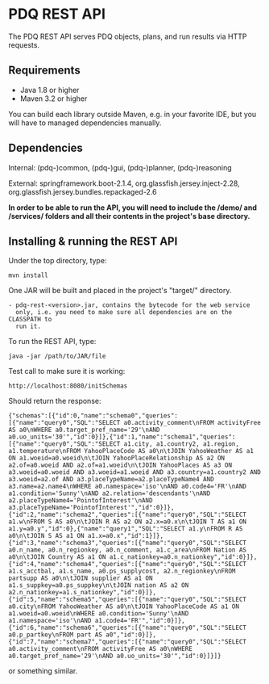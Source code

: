 
  # PDQ REST API

  The PDQ REST API serves PDQ objects, plans, and run results via HTTP requests. 

  ## Requirements

   * Java 1.8 or higher
   * Maven 3.2 or higher

   You can build each library outside Maven, e.g. in your favorite IDE, but
   you will have to managed dependencies manually.

  ## Dependencies

  Internal: (pdq-)common, (pdq-)gui, (pdq-)planner, (pdq-)reasoning

  External: springframework.boot-2.1.4, org.glassfish.jersey.inject-2.28, org.glassfish.jersey.bundles.repackaged-2.6
  
  **In order to be able to run the API, you will need to include the /demo/ and /services/ folders and all their contents
  in the project's base  directory.**

  ## Installing & running the REST API

  Under the top directory, type:

  	mvn install

  One JAR will be built and placed in the project's "target/" directory.

  	- pdq-rest-<version>.jar, contains the bytecode for the web service
  	  only, i.e. you need to make sure all dependencies are on the CLASSPATH to
  	  run it.

  To run the REST API, type:

  	java -jar /path/to/JAR/file
  	
  Test call to make sure it is working:
  
    http://localhost:8080/initSchemas
   
  Should return the response:
  
    {"schemas":[{"id":0,"name":"schema0","queries":[{"name":"query0","SQL":"SELECT a0.activity_comment\nFROM activityFree AS a0\nWHERE a0.target_pref_name='29'\nAND a0.uo_units='30'","id":0}]},{"id":1,"name":"schema1","queries":[{"name":"query0","SQL":"SELECT a1.city, a1.country2, a1.region, a1.temperature\nFROM YahooPlaceCode AS a0\n\tJOIN YahooWeather AS a1 ON a1.woeid=a0.woeid\n\tJOIN YahooPlaceRelationship AS a2 ON a2.of=a0.woeid AND a2.of=a1.woeid\n\tJOIN YahooPlaces AS a3 ON a3.woeid=a0.woeid AND a3.woeid=a1.woeid AND a3.country=a1.country2 AND a3.woeid=a2.of AND a3.placeTypeName=a2.placeTypeName4 AND a3.name=a2.name4\nWHERE a0.namespace='iso'\nAND a0.code4='FR'\nAND a1.condition='Sunny'\nAND a2.relation='descendants'\nAND a2.placeTypeName4='PointofInterest'\nAND a3.placeTypeName='PointofInterest'","id":0}]},{"id":2,"name":"schema2","queries":[{"name":"query0","SQL":"SELECT a1.w\nFROM S AS a0\n\tJOIN R AS a2 ON a2.x=a0.x\n\tJOIN T AS a1 ON a1.y=a0.y","id":0},{"name":"query1","SQL":"SELECT a1.y\nFROM R AS a0\n\tJOIN S AS a1 ON a1.x=a0.x","id":1}]},{"id":3,"name":"schema3","queries":[{"name":"query0","SQL":"SELECT a0.n_name, a0.n_regionkey, a0.n_comment, a1.c_area\nFROM Nation AS a0\n\tJOIN Country AS a1 ON a1.c_nationkey=a0.n_nationkey","id":0}]},{"id":4,"name":"schema4","queries":[{"name":"query0","SQL":"SELECT a1.s_acctbal, a1.s_name, a0.ps_supplycost, a2.n_regionkey\nFROM partsupp AS a0\n\tJOIN supplier AS a1 ON a1.s_suppkey=a0.ps_suppkey\n\tJOIN nation AS a2 ON a2.n_nationkey=a1.s_nationkey","id":0}]},{"id":5,"name":"schema5","queries":[{"name":"query0","SQL":"SELECT a0.city\nFROM YahooWeather AS a0\n\tJOIN YahooPlaceCode AS a1 ON a1.woeid=a0.woeid\nWHERE a0.condition='Sunny'\nAND a1.namespace='iso'\nAND a1.code4='FR'","id":0}]},{"id":6,"name":"schema6","queries":[{"name":"query0","SQL":"SELECT a0.p_partkey\nFROM part AS a0","id":0}]},{"id":7,"name":"schema7","queries":[{"name":"query0","SQL":"SELECT a0.activity_comment\nFROM activityFree AS a0\nWHERE a0.target_pref_name='29'\nAND a0.uo_units='30'","id":0}]}]}
  
  or something similar.

